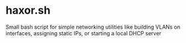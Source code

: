 # haxor.sh
Small bash script for simple networking utilities like building VLANs on interfaces, assigning static IPs, or starting a local DHCP server
